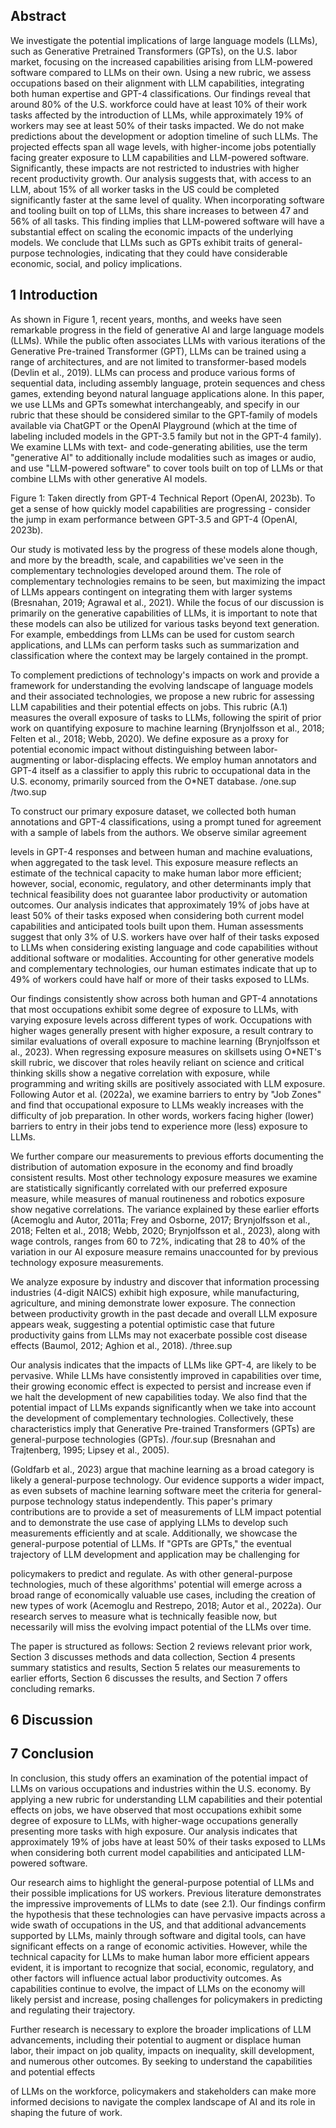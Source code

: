 ## Abstract

We investigate the potential implications of large language models (LLMs), such as Generative Pretrained Transformers (GPTs), on the U.S. labor market, focusing on the increased capabilities arising from LLM-powered software compared to LLMs on their own. Using a new rubric, we assess occupations based on their alignment with LLM capabilities, integrating both human expertise and GPT-4 classifications. Our findings reveal that around 80% of the U.S. workforce could have at least 10% of their work tasks affected by the introduction of LLMs, while approximately 19% of workers may see at least 50% of their tasks impacted. We do not make predictions about the development or adoption timeline of such LLMs. The projected effects span all wage levels, with higher-income jobs potentially facing greater exposure to LLM capabilities and LLM-powered software. Significantly, these impacts are not restricted to industries with higher recent productivity growth. Our analysis suggests that, with access to an LLM, about 15% of all worker tasks in the US could be completed significantly faster at the same level of quality. When incorporating software and tooling built on top of LLMs, this share increases to between 47 and 56% of all tasks. This finding implies that LLM-powered software will have a substantial effect on scaling the economic impacts of the underlying models. We conclude that LLMs such as GPTs exhibit traits of general-purpose technologies, indicating that they could have considerable economic, social, and policy implications.

## 1 Introduction

As shown in Figure 1, recent years, months, and weeks have seen remarkable progress in the field of generative AI and large language models (LLMs). While the public often associates LLMs with various iterations of the Generative Pre-trained Transformer (GPT), LLMs can be trained using a range of architectures, and are not limited to transformer-based models (Devlin et al., 2019). LLMs can process and produce various forms of sequential data, including assembly language, protein sequences and chess games, extending beyond natural language applications alone. In this paper, we use LLMs and GPTs somewhat interchangeably, and specify in our rubric that these should be considered similar to the GPT-family of models available via ChatGPT or the OpenAI Playground (which at the time of labeling included models in the GPT-3.5 family but not in the GPT-4 family). We examine LLMs with text- and code-generating abilities, use the term "generative AI" to additionally include modalities such as images or audio, and use "LLM-powered software" to cover tools built on top of LLMs or that combine LLMs with other generative AI models.

Figure 1: Taken directly from GPT-4 Technical Report (OpenAI, 2023b). To get a sense of how quickly model capabilities are progressing - consider the jump in exam performance between GPT-3.5 and GPT-4 (OpenAI, 2023b).

<!-- image -->

Our study is motivated less by the progress of these models alone though, and more by the breadth, scale, and capabilities we've seen in the complementary technologies developed around them. The role of complementary technologies remains to be seen, but maximizing the impact of LLMs appears contingent on integrating them with larger systems (Bresnahan, 2019; Agrawal et al., 2021). While the focus of our discussion is primarily on the generative capabilities of LLMs, it is important to note that these models can also be utilized for various tasks beyond text generation. For example, embeddings from LLMs can be used for custom search applications, and LLMs can perform tasks such as summarization and classification where the context may be largely contained in the prompt.

To complement predictions of technology's impacts on work and provide a framework for understanding the evolving landscape of language models and their associated technologies, we propose a new rubric for assessing LLM capabilities and their potential effects on jobs. This rubric (A.1) measures the overall exposure of tasks to LLMs, following the spirit of prior work on quantifying exposure to machine learning (Brynjolfsson et al., 2018; Felten et al., 2018; Webb, 2020). We define exposure as a proxy for potential economic impact without distinguishing between labor-augmenting or labor-displacing effects. We employ human annotators and GPT-4 itself as a classifier to apply this rubric to occupational data in the U.S. economy, primarily sourced from the O*NET database. /one.sup /two.sup

To construct our primary exposure dataset, we collected both human annotations and GPT-4 classifications, using a prompt tuned for agreement with a sample of labels from the authors. We observe similar agreement

levels in GPT-4 responses and between human and machine evaluations, when aggregated to the task level. This exposure measure reflects an estimate of the technical capacity to make human labor more efficient; however, social, economic, regulatory, and other determinants imply that technical feasibility does not guarantee labor productivity or automation outcomes. Our analysis indicates that approximately 19% of jobs have at least 50% of their tasks exposed when considering both current model capabilities and anticipated tools built upon them. Human assessments suggest that only 3% of U.S. workers have over half of their tasks exposed to LLMs when considering existing language and code capabilities without additional software or modalities. Accounting for other generative models and complementary technologies, our human estimates indicate that up to 49% of workers could have half or more of their tasks exposed to LLMs.

Our findings consistently show across both human and GPT-4 annotations that most occupations exhibit some degree of exposure to LLMs, with varying exposure levels across different types of work. Occupations with higher wages generally present with higher exposure, a result contrary to similar evaluations of overall exposure to machine learning (Brynjolfsson et al., 2023). When regressing exposure measures on skillsets using O*NET's skill rubric, we discover that roles heavily reliant on science and critical thinking skills show a negative correlation with exposure, while programming and writing skills are positively associated with LLM exposure. Following Autor et al. (2022a), we examine barriers to entry by "Job Zones" and find that occupational exposure to LLMs weakly increases with the difficulty of job preparation. In other words, workers facing higher (lower) barriers to entry in their jobs tend to experience more (less) exposure to LLMs.

We further compare our measurements to previous efforts documenting the distribution of automation exposure in the economy and find broadly consistent results. Most other technology exposure measures we examine are statistically significantly correlated with our preferred exposure measure, while measures of manual routineness and robotics exposure show negative correlations. The variance explained by these earlier efforts (Acemoglu and Autor, 2011a; Frey and Osborne, 2017; Brynjolfsson et al., 2018; Felten et al., 2018; Webb, 2020; Brynjolfsson et al., 2023), along with wage controls, ranges from 60 to 72%, indicating that 28 to 40% of the variation in our AI exposure measure remains unaccounted for by previous technology exposure measurements.

We analyze exposure by industry and discover that information processing industries (4-digit NAICS) exhibit high exposure, while manufacturing, agriculture, and mining demonstrate lower exposure. The connection between productivity growth in the past decade and overall LLM exposure appears weak, suggesting a potential optimistic case that future productivity gains from LLMs may not exacerbate possible cost disease effects (Baumol, 2012; Aghion et al., 2018). /three.sup

Our analysis indicates that the impacts of LLMs like GPT-4, are likely to be pervasive. While LLMs have consistently improved in capabilities over time, their growing economic effect is expected to persist and increase even if we halt the development of new capabilities today. We also find that the potential impact of LLMs expands significantly when we take into account the development of complementary technologies. Collectively, these characteristics imply that Generative Pre-trained Transformers (GPTs) are general-purpose technologies (GPTs). /four.sup (Bresnahan and Trajtenberg, 1995; Lipsey et al., 2005).

(Goldfarb et al., 2023) argue that machine learning as a broad category is likely a general-purpose technology. Our evidence supports a wider impact, as even subsets of machine learning software meet the criteria for general-purpose technology status independently. This paper's primary contributions are to provide a set of measurements of LLM impact potential and to demonstrate the use case of applying LLMs to develop such measurements efficiently and at scale. Additionally, we showcase the general-purpose potential of LLMs. If "GPTs are GPTs," the eventual trajectory of LLM development and application may be challenging for

policymakers to predict and regulate. As with other general-purpose technologies, much of these algorithms' potential will emerge across a broad range of economically valuable use cases, including the creation of new types of work (Acemoglu and Restrepo, 2018; Autor et al., 2022a). Our research serves to measure what is technically feasible now, but necessarily will miss the evolving impact potential of the LLMs over time.

The paper is structured as follows: Section 2 reviews relevant prior work, Section 3 discusses methods and data collection, Section 4 presents summary statistics and results, Section 5 relates our measurements to earlier efforts, Section 6 discusses the results, and Section 7 offers concluding remarks.

## 6 Discussion



## 7 Conclusion

In conclusion, this study offers an examination of the potential impact of LLMs on various occupations and industries within the U.S. economy. By applying a new rubric for understanding LLM capabilities and their potential effects on jobs, we have observed that most occupations exhibit some degree of exposure to LLMs, with higher-wage occupations generally presenting more tasks with high exposure. Our analysis indicates that approximately 19% of jobs have at least 50% of their tasks exposed to LLMs when considering both current model capabilities and anticipated LLM-powered software.

Our research aims to highlight the general-purpose potential of LLMs and their possible implications for US workers. Previous literature demonstrates the impressive improvements of LLMs to date (see 2.1). Our findings confirm the hypothesis that these technologies can have pervasive impacts across a wide swath of occupations in the US, and that additional advancements supported by LLMs, mainly through software and digital tools, can have significant effects on a range of economic activities. However, while the technical capacity for LLMs to make human labor more efficient appears evident, it is important to recognize that social, economic, regulatory, and other factors will influence actual labor productivity outcomes. As capabilities continue to evolve, the impact of LLMs on the economy will likely persist and increase, posing challenges for policymakers in predicting and regulating their trajectory.

Further research is necessary to explore the broader implications of LLM advancements, including their potential to augment or displace human labor, their impact on job quality, impacts on inequality, skill development, and numerous other outcomes. By seeking to understand the capabilities and potential effects

of LLMs on the workforce, policymakers and stakeholders can make more informed decisions to navigate the complex landscape of AI and its role in shaping the future of work.

